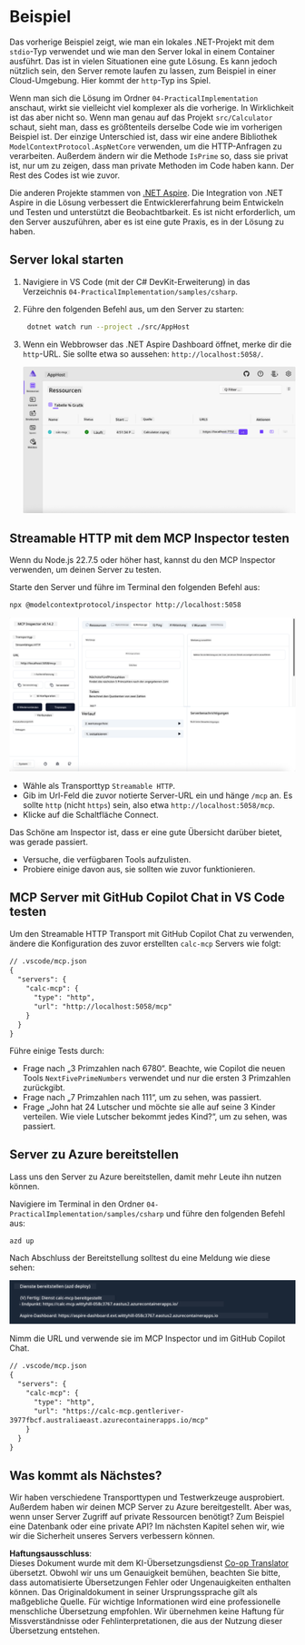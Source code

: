 <!--
CO_OP_TRANSLATOR_METADATA:
{
  "original_hash": "0bc7bd48f55f1565f1d95ccb2c16f728",
  "translation_date": "2025-07-13T23:03:26+00:00",
  "source_file": "04-PracticalImplementation/samples/csharp/README.md",
  "language_code": "de"
}
-->
# Beispiel

Das vorherige Beispiel zeigt, wie man ein lokales .NET-Projekt mit dem `stdio`-Typ verwendet und wie man den Server lokal in einem Container ausführt. Das ist in vielen Situationen eine gute Lösung. Es kann jedoch nützlich sein, den Server remote laufen zu lassen, zum Beispiel in einer Cloud-Umgebung. Hier kommt der `http`-Typ ins Spiel.

Wenn man sich die Lösung im Ordner `04-PracticalImplementation` anschaut, wirkt sie vielleicht viel komplexer als die vorherige. In Wirklichkeit ist das aber nicht so. Wenn man genau auf das Projekt `src/Calculator` schaut, sieht man, dass es größtenteils derselbe Code wie im vorherigen Beispiel ist. Der einzige Unterschied ist, dass wir eine andere Bibliothek `ModelContextProtocol.AspNetCore` verwenden, um die HTTP-Anfragen zu verarbeiten. Außerdem ändern wir die Methode `IsPrime` so, dass sie privat ist, nur um zu zeigen, dass man private Methoden im Code haben kann. Der Rest des Codes ist wie zuvor.

Die anderen Projekte stammen von [.NET Aspire](https://learn.microsoft.com/dotnet/aspire/get-started/aspire-overview). Die Integration von .NET Aspire in die Lösung verbessert die Entwicklererfahrung beim Entwickeln und Testen und unterstützt die Beobachtbarkeit. Es ist nicht erforderlich, um den Server auszuführen, aber es ist eine gute Praxis, es in der Lösung zu haben.

## Server lokal starten

1. Navigiere in VS Code (mit der C# DevKit-Erweiterung) in das Verzeichnis `04-PracticalImplementation/samples/csharp`.
1. Führe den folgenden Befehl aus, um den Server zu starten:

   ```bash
    dotnet watch run --project ./src/AppHost
   ```

1. Wenn ein Webbrowser das .NET Aspire Dashboard öffnet, merke dir die `http`-URL. Sie sollte etwa so aussehen: `http://localhost:5058/`.

   ![.NET Aspire Dashboard](../../../../../translated_images/dotnet-aspire-dashboard.0a7095710e9301e90df2efd867e1b675b3b9bc2ccd7feb1ebddc0751522bc37c.de.png)

## Streamable HTTP mit dem MCP Inspector testen

Wenn du Node.js 22.7.5 oder höher hast, kannst du den MCP Inspector verwenden, um deinen Server zu testen.

Starte den Server und führe im Terminal den folgenden Befehl aus:

```bash
npx @modelcontextprotocol/inspector http://localhost:5058
```

![MCP Inspector](../../../../../translated_images/mcp-inspector.c223422b9b494fb4a518a3b3911b3e708e6a5715069470f9163ee2ee8d5f1ba9.de.png)

- Wähle als Transporttyp `Streamable HTTP`.
- Gib im Url-Feld die zuvor notierte Server-URL ein und hänge `/mcp` an. Es sollte `http` (nicht `https`) sein, also etwa `http://localhost:5058/mcp`.
- Klicke auf die Schaltfläche Connect.

Das Schöne am Inspector ist, dass er eine gute Übersicht darüber bietet, was gerade passiert.

- Versuche, die verfügbaren Tools aufzulisten.
- Probiere einige davon aus, sie sollten wie zuvor funktionieren.

## MCP Server mit GitHub Copilot Chat in VS Code testen

Um den Streamable HTTP Transport mit GitHub Copilot Chat zu verwenden, ändere die Konfiguration des zuvor erstellten `calc-mcp` Servers wie folgt:

```jsonc
// .vscode/mcp.json
{
  "servers": {
    "calc-mcp": {
      "type": "http",
      "url": "http://localhost:5058/mcp"
    }
  }
}
```

Führe einige Tests durch:

- Frage nach „3 Primzahlen nach 6780“. Beachte, wie Copilot die neuen Tools `NextFivePrimeNumbers` verwendet und nur die ersten 3 Primzahlen zurückgibt.
- Frage nach „7 Primzahlen nach 111“, um zu sehen, was passiert.
- Frage „John hat 24 Lutscher und möchte sie alle auf seine 3 Kinder verteilen. Wie viele Lutscher bekommt jedes Kind?“, um zu sehen, was passiert.

## Server zu Azure bereitstellen

Lass uns den Server zu Azure bereitstellen, damit mehr Leute ihn nutzen können.

Navigiere im Terminal in den Ordner `04-PracticalImplementation/samples/csharp` und führe den folgenden Befehl aus:

```bash
azd up
```

Nach Abschluss der Bereitstellung solltest du eine Meldung wie diese sehen:

![Azd deployment success](../../../../../translated_images/azd-deployment-success.bd42940493f1b834a5ce6251a6f88966546009b350df59d0cc4a8caabe94a4f1.de.png)

Nimm die URL und verwende sie im MCP Inspector und im GitHub Copilot Chat.

```jsonc
// .vscode/mcp.json
{
  "servers": {
    "calc-mcp": {
      "type": "http",
      "url": "https://calc-mcp.gentleriver-3977fbcf.australiaeast.azurecontainerapps.io/mcp"
    }
  }
}
```

## Was kommt als Nächstes?

Wir haben verschiedene Transporttypen und Testwerkzeuge ausprobiert. Außerdem haben wir deinen MCP Server zu Azure bereitgestellt. Aber was, wenn unser Server Zugriff auf private Ressourcen benötigt? Zum Beispiel eine Datenbank oder eine private API? Im nächsten Kapitel sehen wir, wie wir die Sicherheit unseres Servers verbessern können.

**Haftungsausschluss**:  
Dieses Dokument wurde mit dem KI-Übersetzungsdienst [Co-op Translator](https://github.com/Azure/co-op-translator) übersetzt. Obwohl wir uns um Genauigkeit bemühen, beachten Sie bitte, dass automatisierte Übersetzungen Fehler oder Ungenauigkeiten enthalten können. Das Originaldokument in seiner Ursprungssprache gilt als maßgebliche Quelle. Für wichtige Informationen wird eine professionelle menschliche Übersetzung empfohlen. Wir übernehmen keine Haftung für Missverständnisse oder Fehlinterpretationen, die aus der Nutzung dieser Übersetzung entstehen.